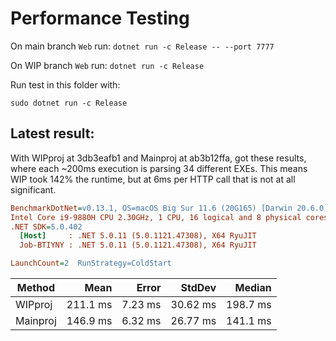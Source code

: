 # Performance Testing

On main branch `Web` run: `dotnet run -c Release -- --port 7777`

On WIP branch `Web`  run: `dotnet run -c Release`

Run test in this folder with:

    sudo dotnet run -c Release

## Latest result:

With WIPproj at 3db3eafb1 and Mainproj at ab3b12ffa, got these results, where each ~200ms execution is parsing 34 different EXEs. This means WIP took 142% the runtime, but at 6ms per HTTP call that is not at all significant.

``` ini
BenchmarkDotNet=v0.13.1, OS=macOS Big Sur 11.6 (20G165) [Darwin 20.6.0]
Intel Core i9-9880H CPU 2.30GHz, 1 CPU, 16 logical and 8 physical cores
.NET SDK=5.0.402
  [Host]     : .NET 5.0.11 (5.0.1121.47308), X64 RyuJIT
  Job-BTIYNY : .NET 5.0.11 (5.0.1121.47308), X64 RyuJIT

LaunchCount=2  RunStrategy=ColdStart  
```
|   Method |     Mean |   Error |   StdDev |   Median |
|--------- |---------:|--------:|---------:|---------:|
|  WIPproj | 211.1 ms | 7.23 ms | 30.62 ms | 198.7 ms |
| Mainproj | 146.9 ms | 6.32 ms | 26.77 ms | 141.1 ms |

